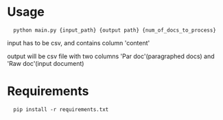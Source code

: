 # Usage

```
  python main.py {input_path} {output path} {num_of_docs_to_process}
```

input has to be csv, and contains column 'content'

output will be csv file with two columns 'Par doc'(paragraphed docs) and 'Raw doc'(input document)

# Requirements

```
  pip install -r requirements.txt
```
